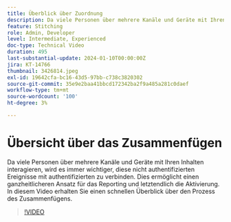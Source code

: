 ```yaml
---
title: Überblick über Zuordnung
description: Da viele Personen über mehrere Kanäle und Geräte mit Ihren Inhalten interagieren, wird es immer wichtiger, diese nicht authentifizierten Ereignisse mit authentifizierten zu verbinden. Dies ermöglicht einen ganzheitlicheren Ansatz für das Reporting und letztendlich die Aktivierung. In diesem Video erhalten Sie einen schnellen Überblick über den Prozess des Zusammenfügens.
feature: Stitching
role: Admin, Developer
level: Intermediate, Experienced
doc-type: Technical Video
duration: 495
last-substantial-update: 2024-01-10T00:00:00Z
jira: KT-14766
thumbnail: 3426814.jpeg
exl-id: 19642cfa-bc16-43d5-97bb-c738c3820302
source-git-commit: 35e9e2baa41bbcd172342ba2f9a485a281c0daef
workflow-type: tm+mt
source-wordcount: '100'
ht-degree: 3%

---
```


# Übersicht über das Zusammenfügen

Da viele Personen über mehrere Kanäle und Geräte mit Ihren Inhalten interagieren, wird es immer wichtiger, diese nicht authentifizierten Ereignisse mit authentifizierten zu verbinden. Dies ermöglicht einen ganzheitlicheren Ansatz für das Reporting und letztendlich die Aktivierung. In diesem Video erhalten Sie einen schnellen Überblick über den Prozess des Zusammenfügens.

>[!VIDEO](https://video.tv.adobe.com/v/3426814/?learn=on)
